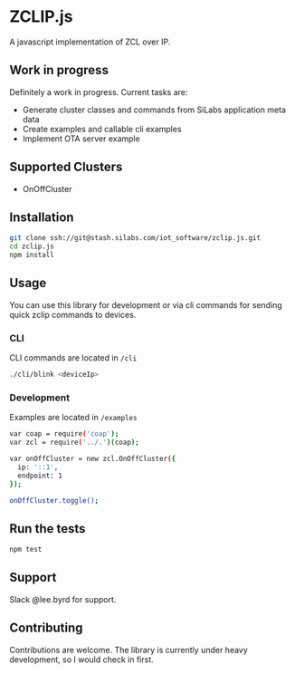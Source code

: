 # ZCLIP.js

A javascript implementation of ZCL over IP.

## Work in progress

Definitely a work in progress. Current tasks are:

- Generate cluster classes and commands from SiLabs application meta data
- Create examples and callable cli examples
- Implement OTA server example

## Supported Clusters

- OnOffCluster

## Installation

```sh
git clone ssh://git@stash.silabs.com/iot_software/zclip.js.git
cd zclip.js
npm install
```

## Usage

You can use this library for development or via cli commands for sending quick zclip commands to devices.

### CLI

CLI commands are located in `/cli`

```sh
./cli/blink <deviceIp>
```

### Development

Examples are located in `/examples`

```sh
var coap = require('coap');
var zcl = require('../.')(coap);

var onOffCluster = new zcl.OnOffCluster({
  ip: '::1',
  endpoint: 1
});

onOffCluster.toggle();
```

## Run the tests

```sh
npm test
```

## Support

Slack @lee.byrd for support.

## Contributing

Contributions are welcome. The library is currently under heavy development, so
I would check in first.

